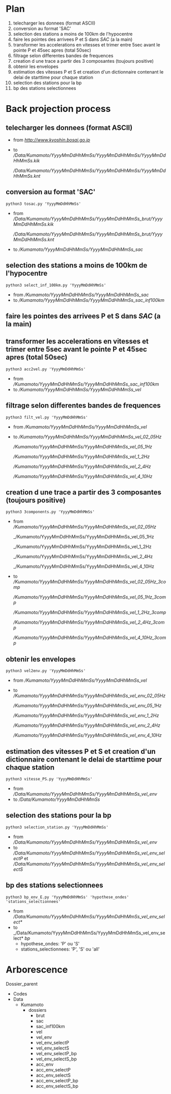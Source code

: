 # Plan

1. telecharger les donnees (format ASCII)
2. conversion au format 'SAC'
3. selection des stations a moins de 100km de l'hypocentre
4. faire les pointes des arrivees P et S dans _SAC_ (a la main)
5. transformer les accelerations en vitesses et trimer entre 5sec avant le pointe P et 45sec apres (total 50sec)
6. filtrage selon differentes bandes de frequences
7. creation d une trace a partir des 3 composantes (toujours positive)
8. obtenir les envelopes
9. estimation des vitesses P et S et creation d'un dictionnaire contenant le delai de starttime pour chaque station
10. selection des stations pour la bp
11. bp des stations selectionnees

# Back projection process

## telecharger les donnees (format ASCII)

- from _http://www.kyoshin.bosai.go.jp_
- to _/Data/Kumamoto/YyyyMmDdHhMmSs/YyyyMmDdHhMmSs/YyyyMmDdHhMmSs.kik_

	_/Data/Kumamoto/YyyyMmDdHhMmSs/YyyyMmDdHhMmSs/YyyyMmDdHhMmSs.knt_

## conversion au format 'SAC'

`python3 tosac.py 'YyyyMmDdHhMmSs'` 
- from _/Data/Kumamoto/YyyyMmDdHhMmSs/YyyyMmDdHhMmSs_brut/YyyyMmDdHhMmSs.kik_

	_/Data/Kumamoto/YyyyMmDdHhMmSs/YyyyMmDdHhMmSs_brut/YyyyMmDdHhMmSs.knt_
- to _/Kumamoto/YyyyMmDdHhMmSs/YyyyMmDdHhMmSs_sac_

## selection des stations a moins de 100km de l'hypocentre

`python3 select_inf_100km.py 'YyyyMmDdHhMmSs'`
- from _/Kumamoto/YyyyMmDdHhMmSs/YyyyMmDdHhMmSs_sac_
- to _/Kumamoto/YyyyMmDdHhMmSs/YyyyMmDdHhMmSs_sac_inf100km_

## faire les pointes des arrivees P et S dans _SAC_ (a la main)

## transformer les accelerations en vitesses et trimer entre 5sec avant le pointe P et 45sec apres (total 50sec)

`python3 acc2vel.py 'YyyyMmDdHhMmSs'` 
- from _/Kumamoto/YyyyMmDdHhMmSs/YyyyMmDdHhMmSs_sac_inf100km_
- to _/Kumamoto/YyyyMmDdHhMmSs/YyyyMmDdHhMmSs_vel_

## filtrage selon differentes bandes de frequences

`python3 filt_vel.py 'YyyyMmDdHhMmSs'`
- from _/Kumamoto/YyyyMmDdHhMmSs/YyyyMmDdHhMmSs_vel_
- to _/Kumamoto/YyyyMmDdHhMmSs/YyyyMmDdHhMmSs_vel_02_05Hz_

	_/Kumamoto/YyyyMmDdHhMmSs/YyyyMmDdHhMmSs_vel_05_1Hz_

	_/Kumamoto/YyyyMmDdHhMmSs/YyyyMmDdHhMmSs_vel_1_2Hz_

	_/Kumamoto/YyyyMmDdHhMmSs/YyyyMmDdHhMmSs_vel_2_4Hz_

	_/Kumamoto/YyyyMmDdHhMmSs/YyyyMmDdHhMmSs_vel_4_10Hz_

## creation d une trace a partir des 3 composantes (toujours positive)

`python3 3components.py 'YyyyMmDdHhMmSs'`
- from _/Kumamoto/YyyyMmDdHhMmSs/YyyyMmDdHhMmSs_vel_02_05Hz_

	_/Kumamoto/YyyyMmDdHhMmSs/YyyyMmDdHhMmSs_vel_05_1Hz

	_/Kumamoto/YyyyMmDdHhMmSs/YyyyMmDdHhMmSs_vel_1_2Hz

	_/Kumamoto/YyyyMmDdHhMmSs/YyyyMmDdHhMmSs_vel_2_4Hz

	_/Kumamoto/YyyyMmDdHhMmSs/YyyyMmDdHhMmSs_vel_4_10Hz

- to _/Kumamoto/YyyyMmDdHhMmSs/YyyyMmDdHhMmSs_vel_02_05Hz_3comp_

	_/Kumamoto/YyyyMmDdHhMmSs/YyyyMmDdHhMmSs_vel_05_1Hz_3comp_

	_/Kumamoto/YyyyMmDdHhMmSs/YyyyMmDdHhMmSs_vel_1_2Hz_3comp_

	_/Kumamoto/YyyyMmDdHhMmSs/YyyyMmDdHhMmSs_vel_2_4Hz_3comp_

	_/Kumamoto/YyyyMmDdHhMmSs/YyyyMmDdHhMmSs_vel_4_10Hz_3comp_

## obtenir les envelopes

`python3 vel2env.py 'YyyyMmDdHhMmSs'`
- from _/Kumamoto/YyyyMmDdHhMmSs/YyyyMmDdHhMmSs_vel_
- to _/Kumamoto/YyyyMmDdHhMmSs/YyyyMmDdHhMmSs_vel_env_02_05Hz_

	_/Kumamoto/YyyyMmDdHhMmSs/YyyyMmDdHhMmSs_vel_env_05_1Hz_

	_/Kumamoto/YyyyMmDdHhMmSs/YyyyMmDdHhMmSs_vel_env_1_2Hz_

	_/Kumamoto/YyyyMmDdHhMmSs/YyyyMmDdHhMmSs_vel_env_2_4Hz_

	_/Kumamoto/YyyyMmDdHhMmSs/YyyyMmDdHhMmSs_vel_env_4_10Hz_

## estimation des vitesses P et S et creation d'un dictionnaire contenant le delai de starttime pour chaque station

`python3 vitesse_PS.py 'YyyyMmDdHhMmSs'`
- from _/Data/Kumamoto/YyyyMmDdHhMmSs/YyyyMmDdHhMmSs_vel_env_
- to _/Data/Kumamoto/YyyyMmDdHhMmSs_

## selection des stations pour la bp

`python3 selection_station.py 'YyyyMmDdHhMmSs'`
- from _/Data/Kumamoto/YyyyMmDdHhMmSs/YyyyMmDdHhMmSs_vel_env_
- to _/Data/Kumamoto/YyyyMmDdHhMmSs/YyyyMmDdHhMmSs_vel_env_selectP_ et _/Data/Kumamoto/YyyyMmDdHhMmSs/YyyyMmDdHhMmSs_vel_env_selectS_

## bp des stations selectionnees

`python3 bp_env_E.py 'YyyyMmDdHhMmSs' 'hypothese_ondes' 'stations_selectionnees'`
- from _/Data/Kumamoto/YyyyMmDdHhMmSs/YyyyMmDdHhMmSs_vel_env_select*_
- to _/Data/Kumamoto/YyyyMmDdHhMmSs/YyyyMmDdHhMmSs_vel_env_select* _bp_
   - hypothese_ondes: 'P' ou 'S'
   - stations_selectionnees: 'P', 'S' ou 'all'

# Arborescence

Dossier_parent

- Codes
- Data
  - Kumamoto
    - dossiers
      - brut
      - sac
      - sac_inf100km
      - vel
      - vel_env
      - vel_env_selectP
      - vel_env_selectS
      - vel_env_selectP_bp
      - vel_env_selectS_bp
      - acc_env
      - acc_env_selectP
      - acc_env_selectS
      - acc_env_selectP_bp
      - acc_env_selectS_bp












